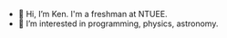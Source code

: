 - 👋 Hi, I’m Ken. I'm a freshman at NTUEE.
- 👀 I’m interested in programming, physics, astronomy.



<!---
YCK1130/YCK1130 is a ✨ special ✨ repository because its `README.md` (this file) appears on your GitHub profile.
You can click the Preview link to take a look at your changes.
--->

